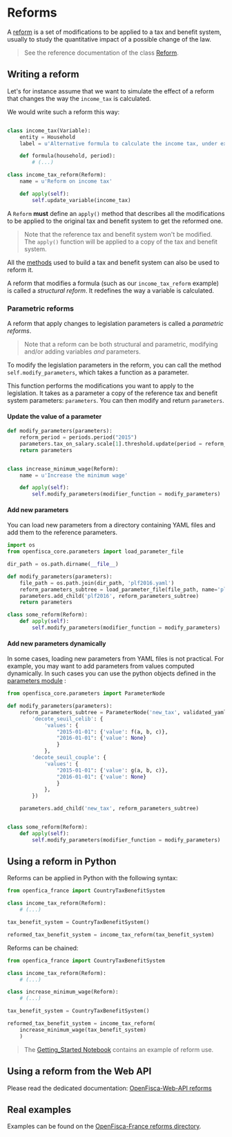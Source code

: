 # Reforms

A [reform](../reforms.md) is a set of modifications to be applied to a tax and benefit system, usually to study the quantitative impact of a possible change of the law.

> See the reference documentation of the class [Reform](https://openfisca.readthedocs.io/en/latest/reforms.html).


## Writing a reform

Let's for instance assume that we want to simulate the effect of a reform that changes the way the `income_tax` is calculated.

We would write such a reform this way:

```py

class income_tax(Variable):
    entity = Household
    label = u'Alternative formula to calculate the income tax, under experimentation'

    def formula(household, period):
        # (...)

class income_tax_reform(Reform):
    name = u'Reform on income tax'

    def apply(self):
        self.update_variable(income_tax)
```

A `Reform` **must** define an `apply()` method that describes all the modifications to be applied to the original tax and benefit system to get the reformed one.

> Note that the reference tax and benefit system won't be modified. The `apply()` function will be applied to a copy of the tax and benefit system.

All the [methods](https://openfisca.readthedocs.io/en/latest/tax-benefit-system.html) used to build a tax and benefit system can also be used to reform it.

A reform that modifies a formula (such as our `income_tax_reform` example) is called a *structural reform*. It redefines the way a variable is calculated.


### Parametric reforms

A reform that apply changes to legislation parameters is called a *parametric reforms*. 

> Note that a reform can be both structural and parametric, modifying and/or adding variables *and* parameters.

To modify the legislation parameters in the reform, you can call the method `self.modify_parameters`, which takes a function as a parameter.

This function performs the modifications you want to apply to the legislation. It takes as a parameter a copy of the reference tax and benefit system parameters: `parameters`. You can then modify and return `parameters`.

#### Update the value of a parameter

```python
def modify_parameters(parameters):
    reform_period = periods.period("2015")
    parameters.tax_on_salary.scale[1].threshold.update(period = reform_period, value = 4000)
    return parameters


class increase_minimum_wage(Reform):
    name = u'Increase the minimum wage'

    def apply(self):
        self.modify_parameters(modifier_function = modify_parameters)
```

#### Add new parameters

You can load new parameters from a directory containing YAML files and add them to the reference parameters.

```python
import os
from openfisca_core.parameters import load_parameter_file

dir_path = os.path.dirname(__file__)

def modify_parameters(parameters):
    file_path = os.path.join(dir_path, 'plf2016.yaml')
    reform_parameters_subtree = load_parameter_file(file_path, name='plf2016')
    parameters.add_child('plf2016', reform_parameters_subtree)
    return parameters

class some_reform(Reform):
    def apply(self):
        self.modify_parameters(modifier_function = modify_parameters)
```

#### Add new parameters dynamically

In some cases, loading new parameters from YAML files is not practical. For example, you may want to add parameters from values computed dynamically. In such cases you can use the python objects defined in the [parameters module](http://openfisca.readthedocs.io/en/latest/parameters.html)
:

```python
from openfisca_core.parameters import ParameterNode

def modify_parameters(parameters):
    reform_parameters_subtree = ParameterNode('new_tax', validated_yaml = {
        'decote_seuil_celib': {
            'values': {
                "2015-01-01": {'value': f(a, b, c)},
                "2016-01-01": {'value': None}
                }
            },
        'decote_seuil_couple': {
            'values': {
                "2015-01-01": {'value': g(a, b, c)},
                "2016-01-01": {'value': None}
                }
            },
        })

    parameters.add_child('new_tax', reform_parameters_subtree)


class some_reform(Reform):
    def apply(self):
        self.modify_parameters(modifier_function = modify_parameters)
```


## Using a reform in Python

Reforms can be applied in Python with the following syntax:

```py
from openfica_france import CountryTaxBenefitSystem

class income_tax_reform(Reform):
    # (...)

tax_benefit_system = CountryTaxBenefitSystem()

reformed_tax_benefit_system = income_tax_reform(tax_benefit_system)
```

Reforms can be chained:

```py
from openfica_france import CountryTaxBenefitSystem

class income_tax_reform(Reform):
    # (...)

class increase_minimum_wage(Reform):
    # (...)

tax_benefit_system = CountryTaxBenefitSystem()

reformed_tax_benefit_system = income_tax_reform(
    increase_minimum_wage(tax_benefit_system)
    )
```

> The [Getting_Started Notebook](https://github.com/openfisca/openfisca-france/blob/master/notebooks/getting-started.ipynb) contains an example of reform use.

## Using a reform from the Web API

Please read the dedicated documentation:
[OpenFisca-Web-API reforms](../openfisca-web-api/reforms.md)

## Real examples

Examples can be found on the [OpenFisca-France reforms directory](https://github.com/openfisca/openfisca-france/tree/master/openfisca_france/reforms).
